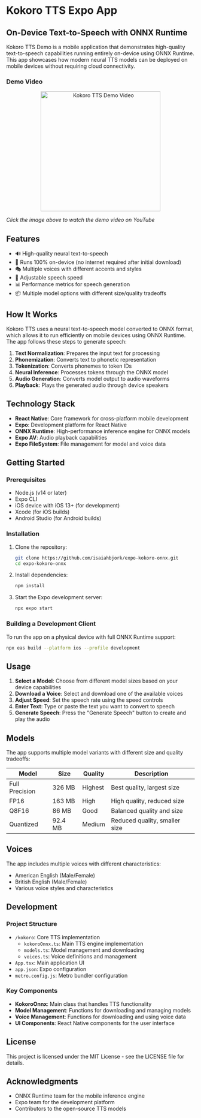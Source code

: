 # Kokoro TTS Expo App

## On-Device Text-to-Speech with ONNX Runtime

Kokoro TTS Demo is a mobile application that demonstrates high-quality text-to-speech capabilities running entirely on-device using ONNX Runtime. This app showcases how modern neural TTS models can be deployed on mobile devices without requiring cloud connectivity.

### Demo Video

<p align="center">
  <a href="https://youtube.com/shorts/IvZ5ahpOsZE" target="_blank">
    <img src="https://img.youtube.com/vi/IvZ5ahpOsZE/0.jpg" alt="Kokoro TTS Demo Video" width="320">
  </a>
</p>

*Click the image above to watch the demo video on YouTube*

## Features

- 🔊 High-quality neural text-to-speech
- 📱 Runs 100% on-device (no internet required after initial download)
- 🎭 Multiple voices with different accents and styles
- 🔄 Adjustable speech speed
- 📊 Performance metrics for speech generation
- 📦 Multiple model options with different size/quality tradeoffs

## How It Works

Kokoro TTS uses a neural text-to-speech model converted to ONNX format, which allows it to run efficiently on mobile devices using ONNX Runtime. The app follows these steps to generate speech:

1. **Text Normalization**: Prepares the input text for processing
2. **Phonemization**: Converts text to phonetic representation
3. **Tokenization**: Converts phonemes to token IDs
4. **Neural Inference**: Processes tokens through the ONNX model
5. **Audio Generation**: Converts model output to audio waveforms
6. **Playback**: Plays the generated audio through device speakers

## Technology Stack

- **React Native**: Core framework for cross-platform mobile development
- **Expo**: Development platform for React Native
- **ONNX Runtime**: High-performance inference engine for ONNX models
- **Expo AV**: Audio playback capabilities
- **Expo FileSystem**: File management for model and voice data

## Getting Started

### Prerequisites

- Node.js (v14 or later)
- Expo CLI
- iOS device with iOS 13+ (for development)
- Xcode (for iOS builds)
- Android Studio (for Android builds)

### Installation

1. Clone the repository:
   ```bash
   git clone https://github.com/isaiahbjork/expo-kokoro-onnx.git
   cd expo-kokoro-onnx
   ```

2. Install dependencies:
   ```bash
   npm install
   ```

3. Start the Expo development server:
   ```bash
   npx expo start
   ```

### Building a Development Client

To run the app on a physical device with full ONNX Runtime support:

```bash
npx eas build --platform ios --profile development
```

## Usage

1. **Select a Model**: Choose from different model sizes based on your device capabilities
2. **Download a Voice**: Select and download one of the available voices
3. **Adjust Speed**: Set the speech rate using the speed controls
4. **Enter Text**: Type or paste the text you want to convert to speech
5. **Generate Speech**: Press the "Generate Speech" button to create and play the audio

## Models

The app supports multiple model variants with different size and quality tradeoffs:

| Model | Size | Quality | Description |
|-------|------|---------|-------------|
| Full Precision | 326 MB | Highest | Best quality, largest size |
| FP16 | 163 MB | High | High quality, reduced size |
| Q8F16 | 86 MB | Good | Balanced quality and size |
| Quantized | 92.4 MB | Medium | Reduced quality, smaller size |

## Voices

The app includes multiple voices with different characteristics:

- American English (Male/Female)
- British English (Male/Female)
- Various voice styles and characteristics

## Development

### Project Structure

- `/kokoro`: Core TTS implementation
  - `kokoroOnnx.ts`: Main TTS engine implementation
  - `models.ts`: Model management and downloading
  - `voices.ts`: Voice definitions and management
- `App.tsx`: Main application UI
- `app.json`: Expo configuration
- `metro.config.js`: Metro bundler configuration

### Key Components

- **KokoroOnnx**: Main class that handles TTS functionality
- **Model Management**: Functions for downloading and managing models
- **Voice Management**: Functions for downloading and using voice data
- **UI Components**: React Native components for the user interface

## License

This project is licensed under the MIT License - see the LICENSE file for details.

## Acknowledgments

- ONNX Runtime team for the mobile inference engine
- Expo team for the development platform
- Contributors to the open-source TTS models
